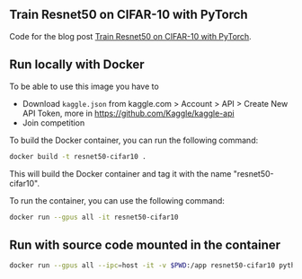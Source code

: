 ## Train Resnet50 on CIFAR-10 with PyTorch

Code for the blog post [Train Resnet50 on CIFAR-10 with PyTorch]().

## Run locally with Docker 

To be able to use this image you have to 
- Download `kaggle.json` from kaggle.com > Account > API > Create New API Token, more in https://github.com/Kaggle/kaggle-api
- Join competition 

To build the Docker container, you can run the following command:

```bash
docker build -t resnet50-cifar10 .
```

This will build the Docker container and tag it with the name "resnet50-cifar10".

To run the container, you can use the following command:

```bash
docker run --gpus all -it resnet50-cifar10
```

## Run with source code mounted in the container

```bash
docker run --gpus all --ipc=host -it -v $PWD:/app resnet50-cifar10 python /app/resnet50-cifar10.py
```

